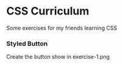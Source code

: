 # CSS Curriculum

Some exercises for my friends learning CSS

### Styled Button
Create the button show in exercise-1.png
